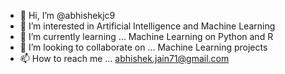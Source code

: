 - 👋 Hi, I’m @abhishekjc9
- 👀 I’m interested in Artificial Intelligence and Machine Learning
- 🌱 I’m currently learning ... Machine Learning on Python and R
- 💞️ I’m looking to collaborate on ... Machine Learning projects
- 📫 How to reach me ... abhishek.jain71@gmail.com

<!---
abhishekjc9/abhishekjc9 is a ✨ special ✨ repository because its `README.md` (this file) appears on your GitHub profile.
You can click the Preview link to take a look at your changes.
--->
